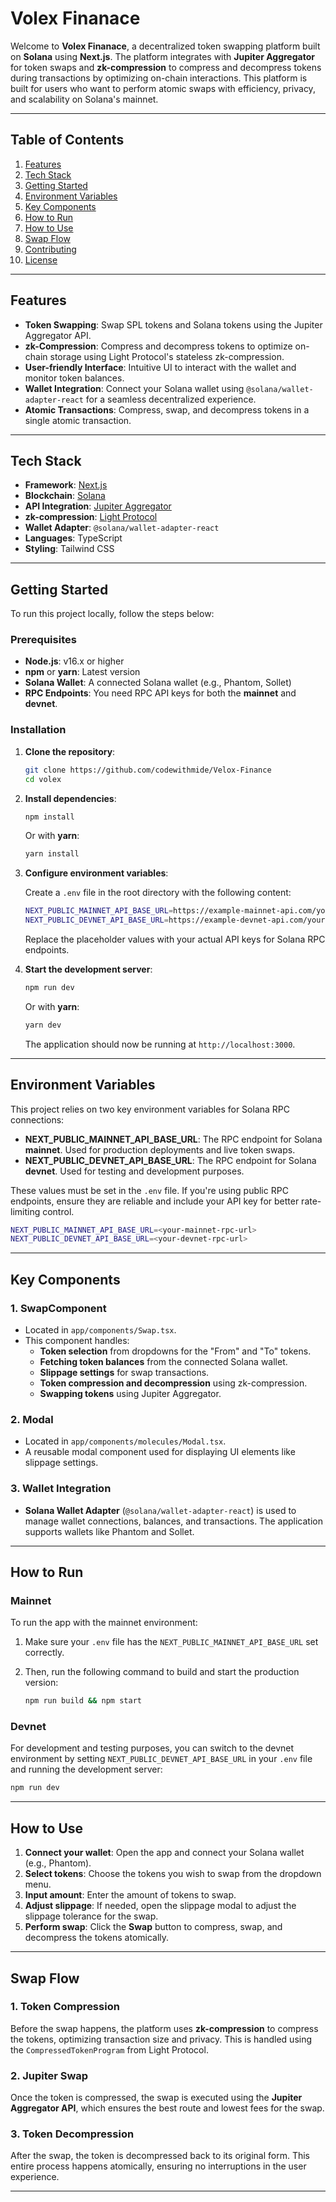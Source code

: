 # **Volex Finanace**

Welcome to **Volex Finanace**, a decentralized token swapping platform built on **Solana** using **Next.js**. The platform integrates with **Jupiter Aggregator** for token swaps and **zk-compression** to compress and decompress tokens during transactions by optimizing on-chain interactions. This platform is built for users who want to perform atomic swaps with efficiency, privacy, and scalability on Solana's mainnet.

---

## **Table of Contents**

1. [Features](#features)
2. [Tech Stack](#tech-stack)
3. [Getting Started](#getting-started)
4. [Environment Variables](#environment-variables)
5. [Key Components](#key-components)
6. [How to Run](#how-to-run)
7. [How to Use](#how-to-use)
8. [Swap Flow](#swap-flow)
9. [Contributing](#contributing)
10. [License](#license)

---

## **Features**

- **Token Swapping**: Swap SPL tokens and Solana tokens using the Jupiter Aggregator API.
- **zk-Compression**: Compress and decompress tokens to optimize on-chain storage using Light Protocol's stateless zk-compression.
- **User-friendly Interface**: Intuitive UI to interact with the wallet and monitor token balances.
- **Wallet Integration**: Connect your Solana wallet using `@solana/wallet-adapter-react` for a seamless decentralized experience.
- **Atomic Transactions**: Compress, swap, and decompress tokens in a single atomic transaction.

---

## **Tech Stack**

- **Framework**: [Next.js](https://nextjs.org/)
- **Blockchain**: [Solana](https://solana.com/)
- **API Integration**: [Jupiter Aggregator](https://jup.ag/)
- **zk-compression**: [Light Protocol](https://www.zkcompression.com/)
- **Wallet Adapter**: `@solana/wallet-adapter-react`
- **Languages**: TypeScript
- **Styling**: Tailwind CSS

---

## **Getting Started**

To run this project locally, follow the steps below:

### **Prerequisites**

- **Node.js**: v16.x or higher
- **npm** or **yarn**: Latest version
- **Solana Wallet**: A connected Solana wallet (e.g., Phantom, Sollet)
- **RPC Endpoints**: You need RPC API keys for both the **mainnet** and **devnet**.

### **Installation**

1. **Clone the repository**:

   ```bash
   git clone https://github.com/codewithmide/Velox-Finance
   cd volex
   ```

2. **Install dependencies**:

   ```bash
   npm install
   ```

   Or with **yarn**:

   ```bash
   yarn install
   ```

3. **Configure environment variables**:

   Create a `.env` file in the root directory with the following content:

   ```bash
   NEXT_PUBLIC_MAINNET_API_BASE_URL=https://example-mainnet-api.com/your-key
   NEXT_PUBLIC_DEVNET_API_BASE_URL=https://example-devnet-api.com/your-key
   ```

   Replace the placeholder values with your actual API keys for Solana RPC endpoints.

4. **Start the development server**:

   ```bash
   npm run dev
   ```

   Or with **yarn**:

   ```bash
   yarn dev
   ```

   The application should now be running at `http://localhost:3000`.

---

## **Environment Variables**

This project relies on two key environment variables for Solana RPC connections:

- **NEXT_PUBLIC_MAINNET_API_BASE_URL**: The RPC endpoint for Solana **mainnet**. Used for production deployments and live token swaps.
- **NEXT_PUBLIC_DEVNET_API_BASE_URL**: The RPC endpoint for Solana **devnet**. Used for testing and development purposes.

These values must be set in the `.env` file. If you're using public RPC endpoints, ensure they are reliable and include your API key for better rate-limiting control.

```bash
NEXT_PUBLIC_MAINNET_API_BASE_URL=<your-mainnet-rpc-url>
NEXT_PUBLIC_DEVNET_API_BASE_URL=<your-devnet-rpc-url>
```

---

## **Key Components**

### **1. SwapComponent**

- Located in `app/components/Swap.tsx`.
- This component handles:
  - **Token selection** from dropdowns for the "From" and "To" tokens.
  - **Fetching token balances** from the connected Solana wallet.
  - **Slippage settings** for swap transactions.
  - **Token compression and decompression** using zk-compression.
  - **Swapping tokens** using Jupiter Aggregator.

### **2. Modal**

- Located in `app/components/molecules/Modal.tsx`.
- A reusable modal component used for displaying UI elements like slippage settings.

### **3. Wallet Integration**

- **Solana Wallet Adapter** (`@solana/wallet-adapter-react`) is used to manage wallet connections, balances, and transactions. The application supports wallets like Phantom and Sollet.

---

## **How to Run**

### **Mainnet**

To run the app with the mainnet environment:

1. Make sure your `.env` file has the `NEXT_PUBLIC_MAINNET_API_BASE_URL` set correctly.
2. Then, run the following command to build and start the production version:

   ```bash
   npm run build && npm start
   ```

### **Devnet**

For development and testing purposes, you can switch to the devnet environment by setting `NEXT_PUBLIC_DEVNET_API_BASE_URL` in your `.env` file and running the development server:

```bash
npm run dev
```

---

## **How to Use**

1. **Connect your wallet**: Open the app and connect your Solana wallet (e.g., Phantom).
2. **Select tokens**: Choose the tokens you wish to swap from the dropdown menu.
3. **Input amount**: Enter the amount of tokens to swap.
4. **Adjust slippage**: If needed, open the slippage modal to adjust the slippage tolerance for the swap.
5. **Perform swap**: Click the **Swap** button to compress, swap, and decompress the tokens atomically.

---

## **Swap Flow**

### **1. Token Compression**

Before the swap happens, the platform uses **zk-compression** to compress the tokens, optimizing transaction size and privacy. This is handled using the `CompressedTokenProgram` from Light Protocol.

### **2. Jupiter Swap**

Once the token is compressed, the swap is executed using the **Jupiter Aggregator API**, which ensures the best route and lowest fees for the swap.

### **3. Token Decompression**

After the swap, the token is decompressed back to its original form. This entire process happens atomically, ensuring no interruptions in the user experience.

---
